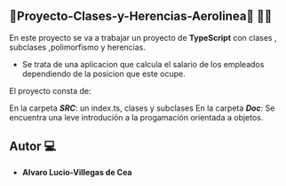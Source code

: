 ## 🛫Proyecto-Clases-y-Herencias-Aerolinea🛫 👨‍👦

En este proyecto se va a trabajar un proyecto de **TypeScript** con clases , subclases ,polimorfismo y herencias.

* Se trata de una aplicacion que calcula el salario de los empleados dependiendo de la posicion que este ocupe.


El proyecto consta de:

En la carpeta ***SRC***: un index.ts, clases y subclases
En la carpeta ***Doc***: Se encuentra una leve introdución a la progamación orientada a objetos.
## Autor 💻

* **Alvaro Lucio-Villegas de Cea**
